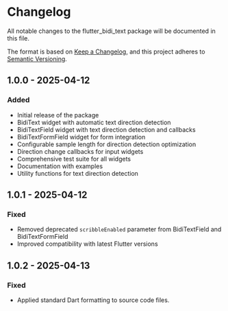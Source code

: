 # Changelog

All notable changes to the flutter_bidi_text package will be documented in this file.

The format is based on [Keep a Changelog](https://keepachangelog.com/en/1.0.0/),
and this project adheres to [Semantic Versioning](https://semver.org/spec/v2.0.0.html).

## 1.0.0 - 2025-04-12

### Added
- Initial release of the package
- BidiText widget with automatic text direction detection
- BidiTextField widget with text direction detection and callbacks
- BidiTextFormField widget for form integration
- Configurable sample length for direction detection optimization
- Direction change callbacks for input widgets
- Comprehensive test suite for all widgets
- Documentation with examples
- Utility functions for text direction detection

## 1.0.1 - 2025-04-12

### Fixed
- Removed deprecated `scribbleEnabled` parameter from BidiTextField and BidiTextFormField
- Improved compatibility with latest Flutter versions

## 1.0.2 - 2025-04-13

### Fixed
- Applied standard Dart formatting to source code files.

